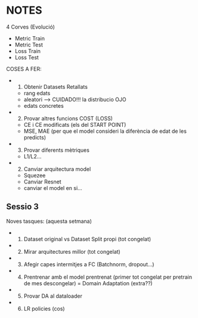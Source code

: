 # NOTES

4 Corves  (Evolució) 
- Metric Train
- Metric Test
- Loss Train 
- Loss Test

COSES A FER:
- 1. Obtenir Datasets Retallats
    - rang edats
    - aleatori --> CUIDADO!!! la distribucio OJO
    - edats concretes

- 2. Provar altres funcions COST (LOSS)
    - CE i CE modificats (els del START POINT)
    - MSE, MAE (per que el model consideri la diferència de edat de les predicts)

- 3. Provar diferents mètriques
    - L1/L2...

- 2. Canviar arquitectura model
    - Squezee
    - Canviar Resnet
    - canviar el model en si...

## Sessio 3

Noves tasques:
(aquesta setmana)
- 1. Dataset original vs Dataset Split propi (tot congelat)
- 2. Mirar arquitectures millor (tot congelat)
- 3. Afegir capes intermitjes a FC (Batchnorm, dropout...)
- 4. Prentrenar amb el model prentrenat (primer tot congelat per pretrain de mes descongelar) = Domain Adaptation
(extra??)
- 5. Provar DA al dataloader
- 6. LR policies (cos)
